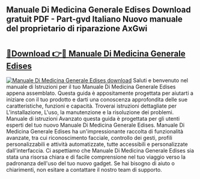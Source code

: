 ## Manuale Di Medicina Generale Edises Download gratuit PDF - Part-gvd Italiano Nuovo manuale del proprietario di riparazione AxGwi

# <h2><a href="http://df9uvj9.blite.top/?on=Manuale+Di+Medicina+Generale+Edises">🔗Download 👉🔴 Manuale Di Medicina Generale Edises</a></h2>

[![Manuale Di Medicina Generale Edises download](https://i.imgur.com/lujVjoI.png)](http://df9uvj9.blite.top/?on=Manuale+Di+Medicina+Generale+Edises)
Saluti e benvenuto nel manuale di Istruzioni per il tuo Manuale Di Medicina Generale Edises appena assemblato. Questa guida è appositamente progettata per aiutarti a iniziare con il tuo prodotto e darti una conoscenza approfondita delle sue caratteristiche, funzioni e capacità. Troverai istruzioni dettagliate per L'installazione, L'uso, la manutenzione e la risoluzione dei problemi. Manuale di istruzioni Avanzato questa guida è progettata per gli utenti esperti del tuo nuovo Manuale Di Medicina Generale Edises. Manuale Di Medicina Generale Edises ha un'impressionante raccolta di funzionalità avanzate, tra cui riconoscimento facciale, controllo dei gesti, profili personalizzabili e attività automatizzate, tutte accessibili e personalizzate dall'interfaccia. Ci aspettiamo che Manuale Di Medicina Generale Edises sia stata una risorsa chiara e di facile comprensione nel tuo viaggio verso la padronanza dell'uso del tuo nuovo gadget. Se hai bisogno di aiuto o chiarimenti, non esitare a contattare il nostro team di supporto.
